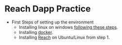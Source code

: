 # Reach Dapp Practice
- First Steps of setting up the environment
	- Installing linux on windows [following these steps](https://docs.microsoft.com/en-us/windows/wsl/install-manual).
	- Installing [docker](docker.com).
	- Installing [Reach](https://docs.reach.sh/tool/#ref-install) on Ubuntu/Linux from step 1. 